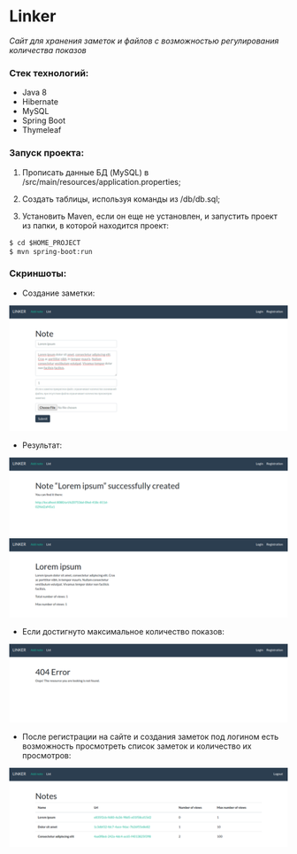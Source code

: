 # Linker

_Cайт для хранения заметок и файлов с возможностью регулирования количества показов_

### Стек технологий:

* Java 8
* Hibernate
* MySQL
* Spring Boot
* Thymeleaf

### Запуск проекта:

1. Прописать данные БД (MySQL) в /src/main/resources/application.properties;

2. Создать таблицы, используя команды из /db/db.sql;

3. Установить Maven, если он еще не установлен, и запустить проект из папки, в которой находится проект:
~~~~
$ cd $HOME_PROJECT
$ mvn spring-boot:run
~~~~

### Скриншоты:

* Создание заметки:

![](https://raw.githubusercontent.com/applepinepaprica/linker/master/images/image3887.png)

* Результат:

![](https://raw.githubusercontent.com/applepinepaprica/linker/master/images/image3898.png)
![](https://raw.githubusercontent.com/applepinepaprica/linker/master/images/image3909.png)

* Если достигнуто максимальное количество показов:

![](https://raw.githubusercontent.com/applepinepaprica/linker/master/images/image3920.png)

* После регистрации на сайте и создания заметок под логином есть возможность просмотреть список заметок и количество их просмотров:

![](https://raw.githubusercontent.com/applepinepaprica/linker/master/images/image3931.png)
